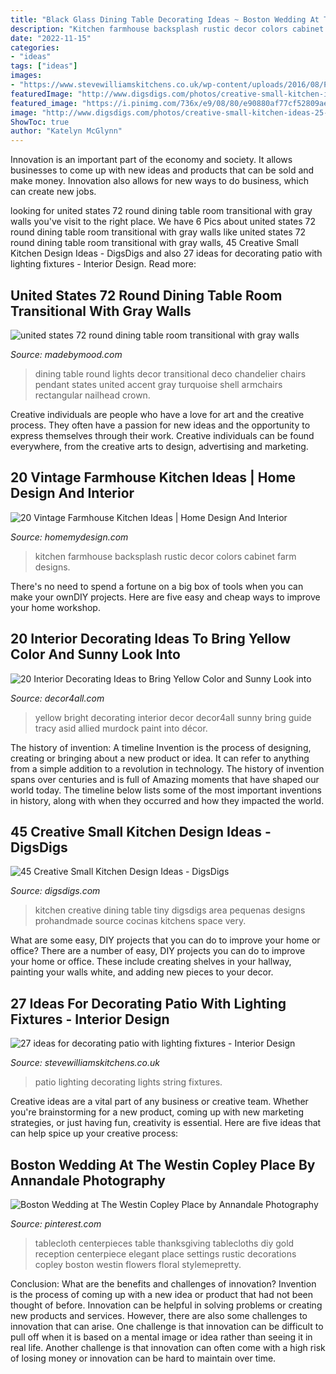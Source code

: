 ```yaml
---
title: "Black Glass Dining Table Decorating Ideas ~ Boston Wedding At The Westin Copley Place By Annandale Photography"
description: "Kitchen farmhouse backsplash rustic decor colors cabinet farm designs"
date: "2022-11-15"
categories:
- "ideas"
tags: ["ideas"]
images:
- "https://www.stevewilliamskitchens.co.uk/wp-content/uploads/2016/08/Patio-Lighting-String-Lights.jpg"
featuredImage: "http://www.digsdigs.com/photos/creative-small-kitchen-ideas-25-554x831.jpg"
featured_image: "https://i.pinimg.com/736x/e9/08/80/e90880af77cf52809ae008b29d42ff57--black-tablecloth-wedding-white-tablecloth.jpg"
image: "http://www.digsdigs.com/photos/creative-small-kitchen-ideas-25-554x831.jpg"
ShowToc: true
author: "Katelyn McGlynn"
---
```



Innovation is an important part of the economy and society. It allows businesses to come up with new ideas and products that can be sold and make money. Innovation also allows for new ways to do business, which can create new jobs.

	

		
looking for united states 72 round dining table room transitional with gray walls you've visit to the right place. We have 6 Pics about united states 72 round dining table room transitional with gray walls like united states 72 round dining table room transitional with gray walls, 45 Creative Small Kitchen Design Ideas - DigsDigs and also 27 ideas for decorating patio with lighting fixtures - Interior Design. Read more:
		
    
## United States 72 Round Dining Table Room Transitional With Gray Walls

<img loading=lazy src="https://madebymood.com/wp-content/uploads/2018/01/united-states-72-round-dining-table-with-transitional-pendant-lights-room-and-upholstered-chairs-turquoise-shell-chandelier.jpg" onerror="this.onerror=null;this.src='https://tse3.mm.bing.net/th?id=OIP.xoNDT6Szzc_TlHFem3KsoQHaLH&amp;pid=15.1';" alt="united states 72 round dining table room transitional with gray walls">

_Source: madebymood.com_

>dining table round lights decor transitional deco chandelier chairs pendant states united accent gray turquoise shell armchairs rectangular nailhead crown. 

	

Creative individuals are people who have a love for art and the creative process. They often have a passion for new ideas and the opportunity to express themselves through their work. Creative individuals can be found everywhere, from the creative arts to design, advertising and marketing.

    
## 20 Vintage Farmhouse Kitchen Ideas | Home Design And Interior

<img loading=lazy src="http://homemydesign.com/wp-content/uploads/2015/02/vintage-farmhouse-kitchen-ideas.jpg" onerror="this.onerror=null;this.src='https://tse1.mm.bing.net/th?id=OIP.5GP5Zec-WNtsSaLiUgJeXAHaKV&amp;pid=15.1';" alt="20 Vintage Farmhouse Kitchen Ideas | Home Design And Interior">

_Source: homemydesign.com_

>kitchen farmhouse backsplash rustic decor colors cabinet farm designs. 

	

There's no need to spend a fortune on a big box of tools when you can make your ownDIY projects. Here are five easy and cheap ways to improve your home workshop.

    
## 20 Interior Decorating Ideas To Bring Yellow Color And Sunny Look Into

<img loading=lazy src="http://www.decor4all.com/wp-content/uploads/2014/04/interior-decorating-ideas-yellow-color-paint-home-accessories-16.jpg" onerror="this.onerror=null;this.src='https://tse3.mm.bing.net/th?id=OIP.RE7rQmo7NT5nzWtA1V5qbgAAAA&amp;pid=15.1';" alt="20 Interior Decorating Ideas to Bring Yellow Color and Sunny Look into">

_Source: decor4all.com_

>yellow bright decorating interior decor decor4all sunny bring guide tracy asid allied murdock paint into décor. 

	

The history of invention: A timeline
Invention is the process of designing, creating or bringing about a new product or idea. It can refer to anything from a simple addition to a revolution in technology. The history of invention spans over centuries and is full of Amazing moments that have shaped our world today. 
The timeline below lists some of the most important inventions in history, along with when they occurred and how they impacted the world.

    
## 45 Creative Small Kitchen Design Ideas - DigsDigs

<img loading=lazy src="http://www.digsdigs.com/photos/creative-small-kitchen-ideas-25-554x831.jpg" onerror="this.onerror=null;this.src='https://tse3.mm.bing.net/th?id=OIP.LBOpiahoqm1RcNYK-t0T3gHaLH&amp;pid=15.1';" alt="45 Creative Small Kitchen Design Ideas - DigsDigs">

_Source: digsdigs.com_

>kitchen creative dining table tiny digsdigs area pequenas designs prohandmade source cocinas kitchens space very. 

	

What are some easy, DIY projects that you can do to improve your home or office?
There are a number of easy, DIY projects you can do to improve your home or office. These include creating shelves in your hallway, painting your walls white, and adding new pieces to your decor.

    
## 27 Ideas For Decorating Patio With Lighting Fixtures - Interior Design

<img loading=lazy src="https://www.stevewilliamskitchens.co.uk/wp-content/uploads/2016/08/Patio-Lighting-String-Lights.jpg" onerror="this.onerror=null;this.src='https://tse1.mm.bing.net/th?id=OIP.VES4dQfxCAoY33vh9lSvxAHaJ4&amp;pid=15.1';" alt="27 ideas for decorating patio with lighting fixtures - Interior Design">

_Source: stevewilliamskitchens.co.uk_

>patio lighting decorating lights string fixtures. 

	

Creative ideas are a vital part of any business or creative team. Whether you're brainstorming for a new product, coming up with new marketing strategies, or just having fun, creativity is essential. Here are five ideas that can help spice up your creative process:

    
## Boston Wedding At The Westin Copley Place By Annandale Photography

<img loading=lazy src="https://i.pinimg.com/736x/e9/08/80/e90880af77cf52809ae008b29d42ff57--black-tablecloth-wedding-white-tablecloth.jpg" onerror="this.onerror=null;this.src='https://tse1.mm.bing.net/th?id=OIP.hdSuS1NfIWERUzFxxzQqygAAAA&amp;pid=15.1';" alt="Boston Wedding at The Westin Copley Place by Annandale Photography">

_Source: pinterest.com_

>tablecloth centerpieces table thanksgiving tablecloths diy gold reception centerpiece elegant place settings rustic decorations copley boston westin flowers floral stylemepretty. 

	

Conclusion: What are the benefits and challenges of innovation?
Invention is the process of coming up with a new idea or product that had not been thought of before. Innovation can be helpful in solving problems or creating new products and services. However, there are also some challenges to innovation that can arise. One challenge is that innovation can be difficult to pull off when it is based on a mental image or idea rather than seeing it in real life. Another challenge is that innovation can often come with a high risk of losing money or innovation can be hard to maintain over time.

